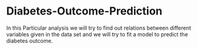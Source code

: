 # Diabetes-Outcome-Prediction
In this Particular analysis we will try to find out relations between different variables given in the data set and we will try to fit a model to predict the diabetes outcome.
